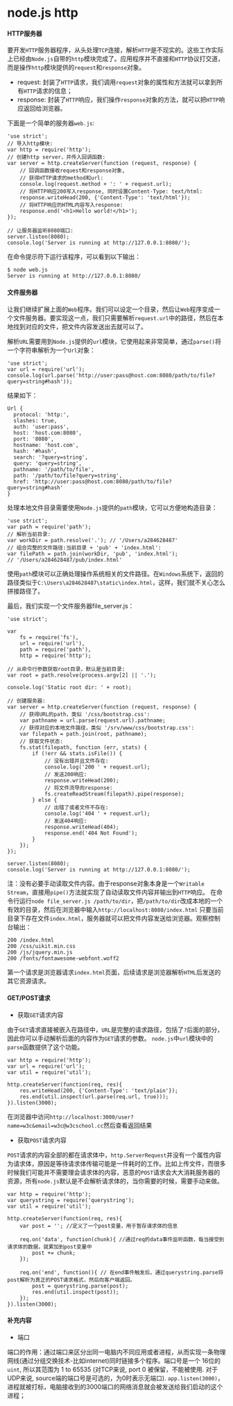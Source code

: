 # node.js http

#### HTTP服务器

要开发`HTTP`服务器程序，从头处理`TCP`连接，解析`HTTP`是不现实的。这些工作实际上已经由`Node.js`自带的`http`模块完成了。应用程序并不直接和`HTTP`协议打交道，而是操作`http`模块提供的`request`和`response`对象。

- request: 封装了`HTTP`请求，我们调用`request`对象的属性和方法就可以拿到所有`HTTP`请求的信息；
- response: 封装了`HTTP`响应，我们操作`response`对象的方法，就可以把`HTTP`响应返回给浏览器。

下面是一个简单的服务器`web.js`:
```
'use strict';
// 导入http模块:
var http = require('http');
// 创建http server，并传入回调函数:
var server = http.createServer(function (request, response) {
    // 回调函数接收request和response对象,
    // 获得HTTP请求的method和url:
    console.log(request.method + ': ' + request.url);
    // 将HTTP响应200写入response, 同时设置Content-Type: text/html:
    response.writeHead(200, {'Content-Type': 'text/html'});
    // 将HTTP响应的HTML内容写入response:
    response.end('<h1>Hello world!</h1>');
});

// 让服务器监听8080端口:
server.listen(8080);
console.log('Server is running at http://127.0.0.1:8080/');
```
在命令提示符下运行该程序，可以看到以下输出：
```
$ node web.js 
Server is running at http://127.0.0.1:8080/
```

#### 文件服务器

让我们继续扩展上面的`Web`程序。我们可以设定一个目录，然后让`Web`程序变成一个文件服务器。要实现这一点，我们只需要解析`request.url`中的路径，然后在本地找到对应的文件，把文件内容发送出去就可以了。

解析`URL`需要用到`Node.js`提供的`url`模块，它使用起来非常简单，通过`parse()`将一个字符串解析为一个`Url`对象：

```
'use strict';
var url = require('url');
console.log(url.parse('http://user:pass@host.com:8080/path/to/file?query=string#hash'));
```
结果如下：
```
Url {
  protocol: 'http:',
  slashes: true,
  auth: 'user:pass',
  host: 'host.com:8080',
  port: '8080',
  hostname: 'host.com',
  hash: '#hash',
  search: '?query=string',
  query: 'query=string',
  pathname: '/path/to/file',
  path: '/path/to/file?query=string',
  href: 'http://user:pass@host.com:8080/path/to/file?query=string#hash' 
}
```

处理本地文件目录需要使用`Node.js`提供的`path`模块，它可以方便地构造目录：
```
'use strict';
var path = require('path');
// 解析当前目录:
var workDir = path.resolve('.'); // '/Users/a284628487'
// 组合完整的文件路径:当前目录 + 'pub' + 'index.html':
var filePath = path.join(workDir, 'pub', 'index.html');
// '/Users/a284628487/pub/index.html'
```
使用`path`模块可以正确处理操作系统相关的文件路径。在`Windows`系统下，返回的路径类似于`C:\Users\a284628487\static\index.html`，这样，我们就不关心怎么拼接路径了。

最后，我们实现一个文件服务器file_server.js：
```
'use strict';

var
    fs = require('fs'),
    url = require('url'),
    path = require('path'),
    http = require('http');

// 从命令行参数获取root目录，默认是当前目录:
var root = path.resolve(process.argv[2] || '.');

console.log('Static root dir: ' + root);

// 创建服务器:
var server = http.createServer(function (request, response) {
    // 获得URL的path，类似 '/css/bootstrap.css':
    var pathname = url.parse(request.url).pathname;
    // 获得对应的本地文件路径，类似 '/srv/www/css/bootstrap.css':
    var filepath = path.join(root, pathname);
    // 获取文件状态:
    fs.stat(filepath, function (err, stats) {
        if (!err && stats.isFile()) {
            // 没有出错并且文件存在:
            console.log('200 ' + request.url);
            // 发送200响应:
            response.writeHead(200);
            // 将文件流导向response:
            fs.createReadStream(filepath).pipe(response);
        } else {
            // 出错了或者文件不存在:
            console.log('404 ' + request.url);
            // 发送404响应:
            response.writeHead(404);
            response.end('404 Not Found');
        }
    });
});

server.listen(8080);
console.log('Server is running at http://127.0.0.1:8080/');
```
注：没有必要手动读取文件内容。由于response对象本身是一个`Writable Stream`，直接用`pipe()`方法就实现了自动读取文件内容并输出到`HTTP`响应。
在命令行运行`node file_server.js /path/to/dir`，把`/path/to/dir`改成本地的一个有效的目录，然后在浏览器中输入`http://localhost:8080/index.html`
只要当前目录下存在文件`index.html`，服务器就可以把文件内容发送给浏览器。观察控制台输出：
```
200 /index.html
200 /css/uikit.min.css
200 /js/jquery.min.js
200 /fonts/fontawesome-webfont.woff2
```
第一个请求是浏览器请求`index.html`页面，后续请求是浏览器解析`HTML`后发送的其它资源请求。

#### GET/POST请求

- 获取`GET`请求内容

由于`GET`请求直接被嵌入在路径中，`URL`是完整的请求路径，包括了`?`后面的部分，因此你可以手动解析后面的内容作为`GET`请求的参数。
`node.js`中`url`模块中的`parse`函数提供了这个功能。
```
var http = require('http');
var url = require('url');
var util = require('util');

http.createServer(function(req, res){
    res.writeHead(200, {'Content-Type': 'text/plain'});
    res.end(util.inspect(url.parse(req.url, true)));
}).listen(3000);
```
在浏览器中访问`http://localhost:3000/user?name=w3c&email=w3c@w3cschool.cc`然后查看返回结果

- 获取`POST`请求内容

`POST`请求的内容全部的都在请求体中，`http.ServerRequest`并没有一个属性内容为请求体，原因是等待请求体传输可能是一件耗时的工作。比如上传文件，而很多时候我们可能并不需要理会请求体的内容，恶意的`POST`请求会大大消耗服务器的资源，所有`node.js`默认是不会解析请求体的，当你需要的时候，需要手动来做。

```
var http = require('http');
var querystring = require('querystring');
var util = require('util');

http.createServer(function(req, res){
    var post = ''; //定义了一个post变量，用于暂存请求体的信息

    req.on('data', function(chunk){ //通过req的data事件监听函数，每当接受到请求体的数据，就累加到post变量中
        post += chunk;
    });

    req.on('end', function(){ // 在end事件触发后，通过querystring.parse将post解析为真正的POST请求格式，然后向客户端返回。
        post = querystring.parse(post);
        res.end(util.inspect(post));
    });
}).listen(3000);
```

#### 补充内容

- 端口

端口的作用：通过端口来区分出同一电脑内不同应用或者进程，从而实现一条物理网线(通过分组交换技术-比如internet)同时链接多个程序。端口号是一个 16位的`uint`, 所以其范围为 1 to 65535 (对TCP来说, port 0 被保留，不能被使用. 对于UDP来说, source端的端口号是可选的，为0时表示无端口).
`app.listen(3000)`，进程就被打标，电脑接收到的3000端口的网络消息就会被发送给我们启动的这个进程；



